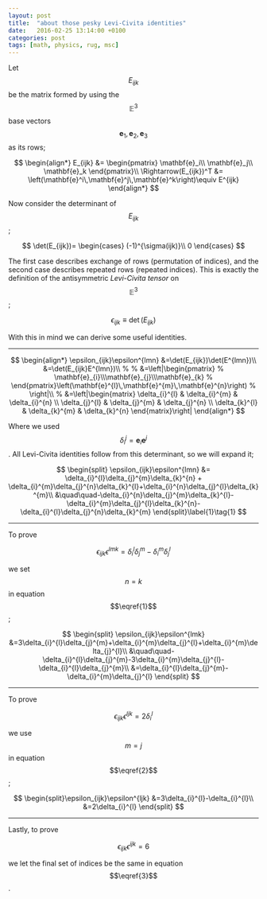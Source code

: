 ```yaml
---
layout: post
title:  "about those pesky Levi-Civita identities"
date:   2016-02-25 13:14:00 +0100
categories: post
tags: [math, physics, rug, msc]
---
```

<style>body {text-align: justify}</style>
Let $$E_{ijk}$$ be the matrix formed by using the $$\mathbb{E}^3$$ base vectors $$\mathbf{e}_1,\mathbf{e}_2,\mathbf{e}_3$$ as its rows;

$$
\begin{align*}
	E_{ijk} &=
	\begin{pmatrix}
		\mathbf{e}_i\\
		\mathbf{e}_j\\
		\mathbf{e}_k
	\end{pmatrix}\\
	\Rightarrow(E_{ijk})^T &= \left(\mathbf{e}^i\,\mathbf{e}^j\,\mathbf{e}^k\right)\equiv E^{ijk}
\end{align*}
$$

Now consider the determinant of $$E_{ijk}$$;

$$
\det(E_{ijk})=
\begin{cases}
	(-1)^{\sigma(ijk)}\\
	0
\end{cases}
$$

The first case describes  exchange of rows (permutation of indices), and the second case describes repeated rows (repeated indices). This is exactly the definition of the antisymmetric *Levi-Civita tensor* on $$\mathbb{E}^3$$;

$$
\epsilon_{ijk}\equiv\det(E_{ijk})
$$

With this in mind we can derive some useful identities.

---

$$
\begin{align*}
	\epsilon_{ijk}\epsilon^{lmn} &=\det(E_{ijk})\det(E^{lmn})\\
	&=\det(E_{ijk}E^{lmn})\\
%
%	&=\left|\begin{pmatrix}
%		\mathbf{e}_{i}\\\mathbf{e}_{j}\\\mathbf{e}_{k}
%	\end{pmatrix}\left(\mathbf{e}^{l}\,\mathbf{e}^{m}\,\mathbf{e}^{n}\right)
%	\right|\\
%
	&=\left|\begin{matrix}
		\delta_{i}^{l} & \delta_{i}^{m} & \delta_{i}^{n} \\
		\delta_{j}^{l} & \delta_{j}^{m} & \delta_{j}^{n} \\
		\delta_{k}^{l} & \delta_{k}^{m} & \delta_{k}^{n}
	\end{matrix}\right|
\end{align*}
$$

Where we used $$\delta_i^j=\mathbf{e}_i\mathbf{e}^j$$. All Levi-Civita identities follow from this determinant, so we will expand it;

$$
\begin{split}
	\epsilon_{ijk}\epsilon^{lmn} &= \delta_{i}^{l}\delta_{j}^{m}\delta_{k}^{n} +
	\delta_{i}^{m}\delta_{j}^{n}\delta_{k}^{l}+\delta_{i}^{n}\delta_{j}^{l}\delta_{k}^{m}\\
	&\quad\quad-\delta_{i}^{n}\delta_{j}^{m}\delta_{k}^{l}-\delta_{i}^{m}\delta_{j}^{l}\delta_{k}^{n}-
	\delta_{i}^{l}\delta_{j}^{n}\delta_{k}^{m}
\end{split}\label{1}\tag{1}
$$

---
To prove

$$
\epsilon_{ijk}\epsilon^{lmk}=\delta_{i}^{l}\delta_{j}^{m}-\delta_{i}^{m}\delta_{j}^{l}\label{2}\tag{2}
$$

we set $$n=k$$ in equation $$\eqref{1}$$;

$$
\begin{split}
\epsilon_{ijk}\epsilon^{lmk} &=3\delta_{i}^{l}\delta_{j}^{m}+\delta_{i}^{m}\delta_{j}^{l}+\delta_{i}^{m}\delta_{j}^{l}\\
&\quad\quad-\delta_{i}^{l}\delta_{j}^{m}-3\delta_{i}^{m}\delta_{j}^{l}-\delta_{i}^{l}\delta_{j}^{m}\\
&=\delta_{i}^{l}\delta_{j}^{m}-\delta_{i}^{m}\delta_{j}^{l}
\end{split}
$$

---
To prove

$$
\epsilon_{ijk}\epsilon^{ljk}=2\delta_{i}^{l}\tag{3}\label{3}
$$

we use $$m=j$$ in equation $$\eqref{2}$$;

$$
\begin{split}\epsilon_{ijk}\epsilon^{ljk} &=3\delta_{i}^{l}-\delta_{i}^{l}\\
&=2\delta_{i}^{l}
\end{split}
$$

---
Lastly, to prove

$$
\epsilon_{ijk}\epsilon^{ijk}=6\label{4}\tag{4}
$$

we let the final set of indices be the same in equation $$\eqref{3}$$.
